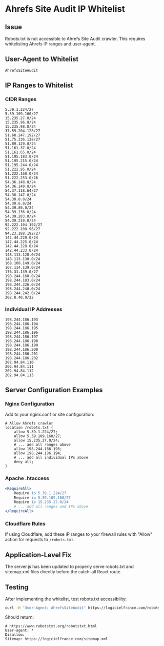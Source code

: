 # Ahrefs Site Audit IP Whitelist

## Issue
Robots.txt is not accessible to Ahrefs Site Audit crawler. This requires whitelisting Ahrefs IP ranges and user-agent.

## User-Agent to Whitelist
```
AhrefsSiteAudit
```

## IP Ranges to Whitelist

### CIDR Ranges
```
5.39.1.224/27
5.39.109.160/27
15.235.27.0/24
15.235.96.0/24
15.235.98.0/24
37.59.204.128/27
51.68.247.192/27
51.75.236.128/27
51.89.129.0/24
51.161.37.0/24
51.161.65.0/24
51.195.183.0/24
51.195.215.0/24
51.195.244.0/24
51.222.95.0/24
51.222.168.0/24
51.222.253.0/26
54.36.148.0/24
54.36.149.0/24
54.37.118.64/27
54.38.147.0/24
54.39.0.0/24
54.39.6.0/24
54.39.89.0/24
54.39.136.0/24
54.39.203.0/24
54.39.210.0/24
92.222.104.192/27
92.222.108.96/27
94.23.188.192/27
142.44.220.0/24
142.44.225.0/24
142.44.228.0/24
142.44.233.0/24
148.113.128.0/24
148.113.130.0/24
168.100.149.0/24
167.114.139.0/24
176.31.139.0/27
198.244.168.0/24
198.244.183.0/24
198.244.226.0/24
198.244.240.0/24
198.244.242.0/24
202.8.40.0/22
```

### Individual IP Addresses
```
198.244.186.193
198.244.186.194
198.244.186.195
198.244.186.196
198.244.186.197
198.244.186.198
198.244.186.199
198.244.186.200
198.244.186.201
198.244.186.202
202.94.84.110
202.94.84.111
202.94.84.112
202.94.84.113
```

## Server Configuration Examples

### Nginx Configuration
Add to your nginx.conf or site configuration:
```nginx
# Allow Ahrefs crawler
location /robots.txt {
    allow 5.39.1.224/27;
    allow 5.39.109.160/27;
    allow 15.235.27.0/24;
    # ... add all ranges above
    allow 198.244.186.193;
    allow 198.244.186.194;
    # ... add all individual IPs above
    deny all;
}
```

### Apache .htaccess
```apache
<RequireAll>
    Require ip 5.39.1.224/27
    Require ip 5.39.109.160/27
    Require ip 15.235.27.0/24
    # ... add all ranges and IPs above
</RequireAll>
```

### Cloudflare Rules
If using Cloudflare, add these IP ranges to your firewall rules with "Allow" action for requests to `/robots.txt`.

## Application-Level Fix
The server.js has been updated to properly serve robots.txt and sitemap.xml files directly before the catch-all React route.

## Testing
After implementing the whitelist, test robots.txt accessibility:
```bash
curl -H "User-Agent: AhrefsSiteAudit" https://logicielfrance.com/robots.txt
```

Should return:
```
# https://www.robotstxt.org/robotstxt.html
User-agent: *
Disallow:
Sitemap: https://logicielfrance.com/sitemap.xml
```